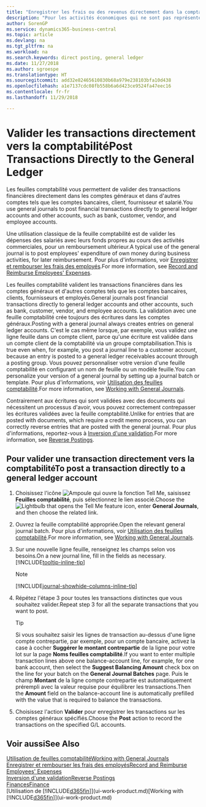 ```yaml
---
title: "Enregistrer les frais ou des revenus directement dans la comptabilité| Microsoft Docs"
description: "Pour les activités économiques qui ne sont pas représentés par un document, comme de plus petits frais ou règlements, vous pouvez créer les transactions associées en validant des lignes de feuille sur la page Feuille comptabilité."
author: SorenGP
ms.service: dynamics365-business-central
ms.topic: article
ms.devlang: na
ms.tgt_pltfrm: na
ms.workload: na
ms.search.keywords: direct posting, general ledger
ms.date: 11/27/2018
ms.author: sgroespe
ms.translationtype: HT
ms.sourcegitcommit: add32e82465610830b68a979e238103bfa10d438
ms.openlocfilehash: a1e7137cdc08fb558b6a6d423ce9524fa47eec16
ms.contentlocale: fr-fr
ms.lasthandoff: 11/29/2018

---
```

# <a name="post-transactions-directly-to-the-general-ledger"></a><span data-ttu-id="dcc55-103">Valider les transactions directement vers la comptabilité</span><span class="sxs-lookup"><span data-stu-id="dcc55-103">Post Transactions Directly to the General Ledger</span></span>

<span data-ttu-id="dcc55-104">Les feuilles comptabilité vous permettent de valider des transactions financières directement dans les comptes généraux et dans d'autres comptes tels que les comptes bancaires, client, fournisseur et salarié.</span><span class="sxs-lookup"><span data-stu-id="dcc55-104">You use general journals to post financial transactions directly to general ledger accounts and other accounts, such as bank, customer, vendor, and employee accounts.</span></span>  

<span data-ttu-id="dcc55-105">Une utilisation classique de la feuille comptabilité est de valider les dépenses des salariés avec leurs fonds propres au cours des activités commerciales, pour un remboursement ultérieur.</span><span class="sxs-lookup"><span data-stu-id="dcc55-105">A typical use of the general journal is to post employees' expenditure of own money during business activities, for later reimbursement.</span></span> <span data-ttu-id="dcc55-106">Pour plus d'informations, voir [Enregistrer et rembourser les frais des employés](finance-how-record-reimburse-employee-expenses.md).</span><span class="sxs-lookup"><span data-stu-id="dcc55-106">For more information, see [Record and Reimburse Employees' Expenses](finance-how-record-reimburse-employee-expenses.md).</span></span>

<span data-ttu-id="dcc55-107">Les feuilles comptabilité valident les transactions financières dans les comptes généraux et d'autres comptes tels que les comptes bancaires, clients, fournisseurs et employés.</span><span class="sxs-lookup"><span data-stu-id="dcc55-107">General journals post financial transactions directly to general ledger accounts and other accounts, such as bank, customer, vendor, and employee accounts.</span></span> <span data-ttu-id="dcc55-108">La validation avec une feuille comptabilité crée toujours des écritures dans les comptes généraux.</span><span class="sxs-lookup"><span data-stu-id="dcc55-108">Posting with a general journal always creates entries on general ledger accounts.</span></span> <span data-ttu-id="dcc55-109">C'est le cas même lorsque, par exemple, vous validez une ligne feuille dans un compte client, parce qu'une écriture est validée dans un compte client de la comptabilité via un groupe comptabilisation.</span><span class="sxs-lookup"><span data-stu-id="dcc55-109">This is true even when, for example, you post a journal line to a customer account, because an entry is posted to a general ledger receivables account through a posting group.</span></span> <span data-ttu-id="dcc55-110">Vous pouvez personnaliser votre version d'une feuille comptabilité en configurant un nom de feuille ou un modèle feuille.</span><span class="sxs-lookup"><span data-stu-id="dcc55-110">You can personalize your version of a general journal by setting up a journal batch or template.</span></span> <span data-ttu-id="dcc55-111">Pour plus d'informations, voir [Utilisation des feuilles comptabilité](ui-work-general-journals.md).</span><span class="sxs-lookup"><span data-stu-id="dcc55-111">For more information, see [Working with General Journals](ui-work-general-journals.md).</span></span>

<span data-ttu-id="dcc55-112">Contrairement aux écritures qui sont validées avec des documents qui nécessitent un processus d'avoir, vous pouvez correctement contrepasser les écritures validées avec la feuille comptabilité.</span><span class="sxs-lookup"><span data-stu-id="dcc55-112">Unlike for entries that are posted with documents, which require a credit memo process, you can correctly reverse entries that are posted with the general journal.</span></span> <span data-ttu-id="dcc55-113">Pour plus d'informations, reportez-vous à [Inversion d'une validation](finance-how-reverse-journal-posting.md).</span><span class="sxs-lookup"><span data-stu-id="dcc55-113">For more information, see [Reverse Postings](finance-how-reverse-journal-posting.md).</span></span>

## <a name="to-post-a-transaction-directly-to-a-general-ledger-account"></a><span data-ttu-id="dcc55-114">Pour valider une transaction directement vers la comptabilité</span><span class="sxs-lookup"><span data-stu-id="dcc55-114">To post a transaction directly to a general ledger account</span></span>

1. <span data-ttu-id="dcc55-115">Choisissez l'icône ![Ampoule qui ouvre la fonction Tell Me](media/ui-search/search_small.png "Dites-moi ce que vous voulez faire"), saisissez **Feuilles comptabilité**, puis sélectionnez le lien associé.</span><span class="sxs-lookup"><span data-stu-id="dcc55-115">Choose the ![Lightbulb that opens the Tell Me feature](media/ui-search/search_small.png "Tell me what you want to do") icon, enter **General Journals**, and then choose the related link.</span></span>
2. <span data-ttu-id="dcc55-116">Ouvrez la feuille comptabilité appropriée.</span><span class="sxs-lookup"><span data-stu-id="dcc55-116">Open the relevant general journal batch.</span></span> <span data-ttu-id="dcc55-117">Pour plus d'informations, voir [Utilisation des feuilles comptabilité](ui-work-general-journals.md).</span><span class="sxs-lookup"><span data-stu-id="dcc55-117">For more information, see [Working with General Journals](ui-work-general-journals.md).</span></span>
3. <span data-ttu-id="dcc55-118">Sur une nouvelle ligne feuille, renseignez les champs selon vos besoins.</span><span class="sxs-lookup"><span data-stu-id="dcc55-118">On a new journal line, fill in the fields as necessary.</span></span> [!INCLUDE[tooltip-inline-tip](includes/tooltip-inline-tip_md.md)]    

    > [!NOTE]
    > [!INCLUDE[journal-showhide-columns-inline-tip](includes/journal-showhide-columns-inline-tip.md)]
4. <span data-ttu-id="dcc55-119">Répétez l'étape 3 pour toutes les transactions distinctes que vous souhaitez valider.</span><span class="sxs-lookup"><span data-stu-id="dcc55-119">Repeat step 3 for all the separate transactions that you want to post.</span></span>

    > [!TIP]  
    > <span data-ttu-id="dcc55-120">Si vous souhaitez saisir les lignes de transaction au-dessus d'une ligne compte contrepartie, par exemple, pour un compte bancaire, activez la case à cocher **Suggérer le montant contrepartie** de la ligne pour votre lot sur la page **Noms feuilles comptabilité**.</span><span class="sxs-lookup"><span data-stu-id="dcc55-120">If you want to enter multiple transaction lines above one balance-account line, for example, for one bank account, then select the **Suggest Balancing Amount** check box on the line for your batch on the **General Journal Batches** page.</span></span> <span data-ttu-id="dcc55-121">Puis le champ **Montant** de la ligne compte contrepartie est automatiquement prérempli avec la valeur requise pour équilibrer les transactions.</span><span class="sxs-lookup"><span data-stu-id="dcc55-121">Then the **Amount** field on the balance-account line is automatically prefilled with the value that is required to balance the transactions.</span></span>
5. <span data-ttu-id="dcc55-122">Choisissez l'action **Valider** pour enregistrer les transactions sur les comptes généraux spécifiés.</span><span class="sxs-lookup"><span data-stu-id="dcc55-122">Choose the **Post** action to record the transactions on the specified G/L accounts.</span></span>

## <a name="see-also"></a><span data-ttu-id="dcc55-123">Voir aussi</span><span class="sxs-lookup"><span data-stu-id="dcc55-123">See Also</span></span>

[<span data-ttu-id="dcc55-124">Utilisation de feuilles comptabilité</span><span class="sxs-lookup"><span data-stu-id="dcc55-124">Working with General Journals</span></span>](ui-work-general-journals.md)  
[<span data-ttu-id="dcc55-125">Enregistrer et rembourser les frais des employés</span><span class="sxs-lookup"><span data-stu-id="dcc55-125">Record and Reimburse Employees' Expenses</span></span>](finance-how-record-reimburse-employee-expenses.md)  
[<span data-ttu-id="dcc55-126">Inversion d'une validation</span><span class="sxs-lookup"><span data-stu-id="dcc55-126">Reverse Postings</span></span>](finance-how-reverse-journal-posting.md)  
[<span data-ttu-id="dcc55-127">Finances</span><span class="sxs-lookup"><span data-stu-id="dcc55-127">Finance</span></span>](finance.md)  
<span data-ttu-id="dcc55-128">[Utilisation de [!INCLUDE[d365fin](includes/d365fin_md.md)]](ui-work-product.md)</span><span class="sxs-lookup"><span data-stu-id="dcc55-128">[Working with [!INCLUDE[d365fin](includes/d365fin_md.md)]](ui-work-product.md)</span></span>  

